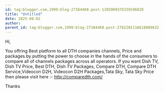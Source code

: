 ```yaml
---
id: tag:blogger.com,1999:blog-27384460.post-1105909376339196020
title: "Untitled"
date: 2025-08-02
author: 
parent_id: tag:blogger.com,1999:blog-27384460.post-2782202118618089632
---
```


Hi,

You offring Best platform to all DTH companies channels, Price and packages.by putting the power to choose in the hands of the consumers to compare all of channels packages across all operators.
If you want Dish TV, Dish TV Price, Best DTH, Dish TV Packages, Compare DTH, Compare DTH Service,Videocon D2H, Videocon D2H Packages,Tata Sky, Tata Sky Price then please visit here :- http://comparedth.com/

Thanks
